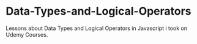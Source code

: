 # Data-Types-and-Logical-Operators
Lessons about Data Types and Logical Operators in Javascript i took on Udemy Courses.
